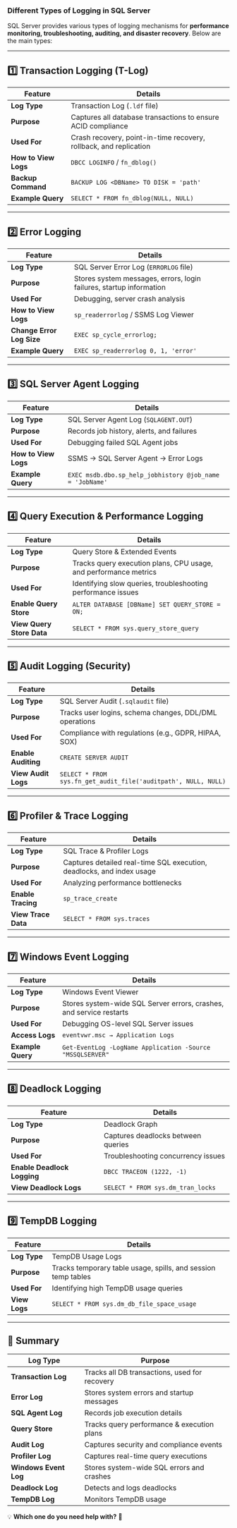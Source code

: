 ### **Different Types of Logging in SQL Server**
SQL Server provides various types of logging mechanisms for **performance monitoring, troubleshooting, auditing, and disaster recovery**. Below are the main types:

---

## **1️⃣ Transaction Logging (T-Log)**
| **Feature** | **Details** |
|------------|------------|
| **Log Type** | Transaction Log (`.ldf` file) |
| **Purpose** | Captures all database transactions to ensure ACID compliance |
| **Used For** | Crash recovery, point-in-time recovery, rollback, and replication |
| **How to View Logs** | `DBCC LOGINFO` / `fn_dblog()` |
| **Backup Command** | `BACKUP LOG <DBName> TO DISK = 'path'` |
| **Example Query** | `SELECT * FROM fn_dblog(NULL, NULL)` |

---

## **2️⃣ Error Logging**
| **Feature** | **Details** |
|------------|------------|
| **Log Type** | SQL Server Error Log (`ERRORLOG` file) |
| **Purpose** | Stores system messages, errors, login failures, startup information |
| **Used For** | Debugging, server crash analysis |
| **How to View Logs** | `sp_readerrorlog` / SSMS Log Viewer |
| **Change Error Log Size** | `EXEC sp_cycle_errorlog;` |
| **Example Query** | `EXEC sp_readerrorlog 0, 1, 'error'` |

---

## **3️⃣ SQL Server Agent Logging**
| **Feature** | **Details** |
|------------|------------|
| **Log Type** | SQL Server Agent Log (`SQLAGENT.OUT`) |
| **Purpose** | Records job history, alerts, and failures |
| **Used For** | Debugging failed SQL Agent jobs |
| **How to View Logs** | SSMS → SQL Server Agent → Error Logs |
| **Example Query** | `EXEC msdb.dbo.sp_help_jobhistory @job_name = 'JobName'` |

---

## **4️⃣ Query Execution & Performance Logging**
| **Feature** | **Details** |
|------------|------------|
| **Log Type** | Query Store & Extended Events |
| **Purpose** | Tracks query execution plans, CPU usage, and performance metrics |
| **Used For** | Identifying slow queries, troubleshooting performance issues |
| **Enable Query Store** | `ALTER DATABASE [DBName] SET QUERY_STORE = ON;` |
| **View Query Store Data** | `SELECT * FROM sys.query_store_query` |

---

## **5️⃣ Audit Logging (Security)**
| **Feature** | **Details** |
|------------|------------|
| **Log Type** | SQL Server Audit (`.sqlaudit` file) |
| **Purpose** | Tracks user logins, schema changes, DDL/DML operations |
| **Used For** | Compliance with regulations (e.g., GDPR, HIPAA, SOX) |
| **Enable Auditing** | `CREATE SERVER AUDIT` |
| **View Audit Logs** | `SELECT * FROM sys.fn_get_audit_file('auditpath', NULL, NULL)` |

---

## **6️⃣ Profiler & Trace Logging**
| **Feature** | **Details** |
|------------|------------|
| **Log Type** | SQL Trace & Profiler Logs |
| **Purpose** | Captures detailed real-time SQL execution, deadlocks, and index usage |
| **Used For** | Analyzing performance bottlenecks |
| **Enable Tracing** | `sp_trace_create` |
| **View Trace Data** | `SELECT * FROM sys.traces` |

---

## **7️⃣ Windows Event Logging**
| **Feature** | **Details** |
|------------|------------|
| **Log Type** | Windows Event Viewer |
| **Purpose** | Stores system-wide SQL Server errors, crashes, and service restarts |
| **Used For** | Debugging OS-level SQL Server issues |
| **Access Logs** | `eventvwr.msc → Application Logs` |
| **Example Query** | `Get-EventLog -LogName Application -Source "MSSQLSERVER"` |

---

## **8️⃣ Deadlock Logging**
| **Feature** | **Details** |
|------------|------------|
| **Log Type** | Deadlock Graph |
| **Purpose** | Captures deadlocks between queries |
| **Used For** | Troubleshooting concurrency issues |
| **Enable Deadlock Logging** | `DBCC TRACEON (1222, -1)` |
| **View Deadlock Logs** | `SELECT * FROM sys.dm_tran_locks` |

---

## **9️⃣ TempDB Logging**
| **Feature** | **Details** |
|------------|------------|
| **Log Type** | TempDB Usage Logs |
| **Purpose** | Tracks temporary table usage, spills, and session temp tables |
| **Used For** | Identifying high TempDB usage queries |
| **View Logs** | `SELECT * FROM sys.dm_db_file_space_usage` |

---

## **🔹 Summary**
| **Log Type** | **Purpose** |
|-------------|------------|
| **Transaction Log** | Tracks all DB transactions, used for recovery |
| **Error Log** | Stores system errors and startup messages |
| **SQL Agent Log** | Records job execution details |
| **Query Store** | Tracks query performance & execution plans |
| **Audit Log** | Captures security and compliance events |
| **Profiler Log** | Captures real-time query executions |
| **Windows Event Log** | Stores system-wide SQL errors and crashes |
| **Deadlock Log** | Detects and logs deadlocks |
| **TempDB Log** | Monitors TempDB usage |

💡 **Which one do you need help with?** 🚀
